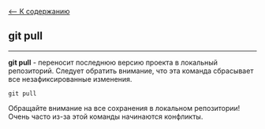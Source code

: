 [<-- К содержанию](readme.md)

## git pull
---
**git pull** - переносит последнюю версию проекта в локальный репозиторий. Следует обратить внимание, что эта команда сбрасывает все незафиксированные изменения.

```
git pull
```

Обращайте внимание на все сохранения в локальном репозитории! Очень часто из-за этой команды начинаются конфликты.